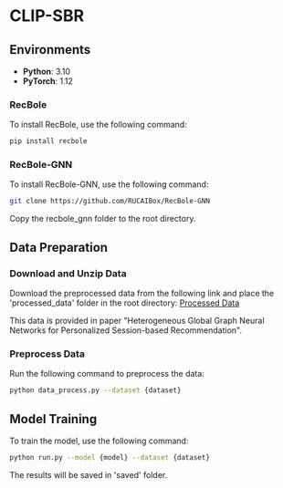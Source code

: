 # CLIP-SBR

## Environments

- **Python**: 3.10
- **PyTorch**: 1.12

### RecBole
To install RecBole, use the following command:
```bash
pip install recbole
```
### RecBole-GNN
To install RecBole-GNN, use the following command:
```bash
git clone https://github.com/RUCAIBox/RecBole-GNN
```
Copy the recbole_gnn folder to the root directory.

## Data Preparation
### Download and Unzip Data
Download the preprocessed data from the following link and place the 'processed_data' folder in the root directory:
[Processed Data](https://drive.google.com/file/d/1edcrT_ExguRKZW3-YxPgOCtl4rTDrk_1/view)

This data is provided in paper "Heterogeneous Global Graph Neural Networks for Personalized Session-based Recommendation".

### Preprocess Data
Run the following command to preprocess the data:
```bash
python data_process.py --dataset {dataset}
```

## Model Training
To train the model, use the following command:
```bash
python run.py --model {model} --dataset {dataset}
```
The results will be saved in 'saved' folder.
